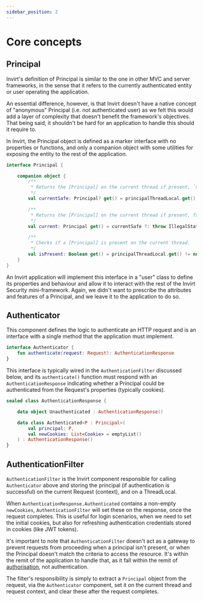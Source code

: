 ```yaml
---
sidebar_position: 2
---
```


# Core concepts

## Principal
Invirt's definition of Principal is similar to the one in other MVC and server frameworks, in the sense
that it refers to the currently authenticated entity or user operating the application.

An essential difference, however, is that Invirt doesn't have a native concept of "anonymous"
Principal (i.e. not authenticated user) as we felt this would add a layer of complexity that doesn't
benefit the framework's objectives. That being said, it shouldn't be hard for an application to handle this should it require to.

In Invirt, the Principal object is defined as a marker interface with no properties or functions, and only
a companion object with some utilities for exposing the entity to the rest of the application.

```kotlin
interface Principal {

    companion object {
        /**
         * Returns the [Principal] on the current thread if present, `null` otherwise
         */
        val currentSafe: Principal? get() = principalThreadLocal.get()

        /**
         * Returns the [Principal] on the current thread if present, fails otherwise
         */
        val current: Principal get() = currentSafe ?: throw IllegalStateException("No Principal found on current threads")

        /**
         * Checks if a [Principal] is present on the current thread.
         */
        val isPresent: Boolean get() = principalThreadLocal.get() != null
    }
}
```

An Invirt application will implement this interface in a "user" class to define its properties and behaviour
and allow it to interact with the rest of the Invirt Security mini-framework. Again, we didn't
want to prescribe the attributes and features of a Principal, and we leave it to the application to do so.

## Authenticator
This component defines the logic to authenticate an HTTP request and is an interface with a single method
that the application must implement.

```kotlin
interface Authenticator {
    fun authenticate(request: Request): AuthenticationResponse
}
```

This interface is typically wired in the `AuthenticationFilter` discussed below, and its `authenticate()` function
must respond with an `AuthenticationResponse` indicating whether a Principal could be authenticated from the
Request's properties (typically cookies).

```kotlin
sealed class AuthenticationResponse {

    data object Unauthenticated : AuthenticationResponse()

    data class Authenticated<P : Principal>(
        val principal: P,
        val newCookies: List<Cookie> = emptyList()
    ) : AuthenticationResponse()
}
```

## AuthenticationFilter
`AuthenticationFilter` is the Invirt component responsible for calling `Authenticator` above and storing
the principal (if authentication is successful) on the current Request (context), and on a ThreadLocal.

When `AuthenticationResponse.Authenticated` contains a non-empty `newCookies`, `AuthenticationFilter`
will set these on the response, once the request completes. This is useful for login scenarios, when
we need to set the initial cookies, but also for refreshing authentication credentials stored in cookies (like JWT tokens).

It's important to note that `AuthenticationFilter` doesn't act as a gateway to prevent requests from proceeding
when a principal isn't present, or when the Principal doesn't match the criteria to access the resource.
It's within the remit of the application to handle that, as it fall within the remit of
[authorisation](/docs/framework/security/overview#authorisation), not authentication.

The filter's responsibility is simply to extract a `Principal` object from the request, via the `Authenticator`
component, set it on the current thread and request context, and clear these after the request completes.
